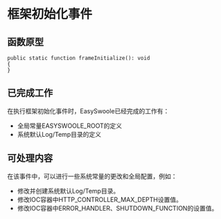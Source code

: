 # 框架初始化事件
## 函数原型
```
public static function frameInitialize(): void
{
}
```
## 已完成工作
在执行框架初始化事件时，EasySwoole已经完成的工作有：
- 全局常量EASYSWOOLE_ROOT的定义
- 系统默认Log/Temp目录的定义

## 可处理内容
在该事件中，可以进行一些系统常量的更改和全局配置，例如：
- 修改并创建系统默认Log/Temp目录。
- 修改IOC容器中HTTP_CONTROLLER_MAX_DEPTH设置值。
- 修改IOC容器中ERROR_HANDLER、SHUTDOWN_FUNCTION的设置值。
